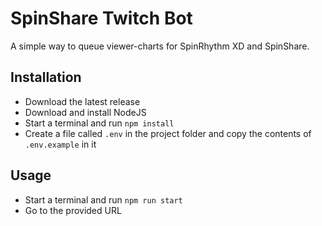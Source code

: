 # SpinShare Twitch Bot

A simple way to queue viewer-charts for SpinRhythm XD and SpinShare.

## Installation
- Download the latest release
- Download and install NodeJS
- Start a terminal and run `npm install`
- Create a file called `.env` in the project folder and copy the contents of `.env.example` in it

## Usage
- Start a terminal and run `npm run start`
- Go to the provided URL